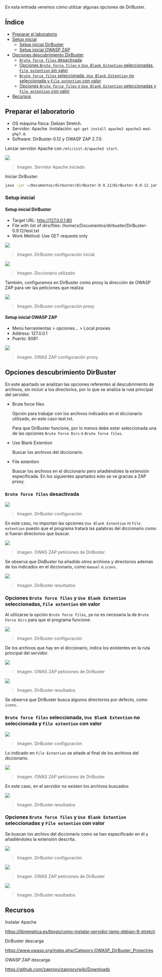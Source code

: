 En esta entrada veremos cómo utilizar algunas opciones de DirBuster.

## Índice

- [Preparar el laboratorio](#preparar-el-laboratorio)
- [Setup inicial](#setup-inicial)
  - [Setup inicial DirBuster](#setup-inicial-dirbuster)
  - [Setup inicial OWASP ZAP](#setup-inicial-owasp-zap)
- [Opciones descubrimiento DirBuster](#opciones-descubrimiento-dirbuster)
  - [`Brute force files` desactivada](#brute-force-files-desactivada)
  - [Opciones `Brute force files` y `Use Blank Extention` seleccionadas, `File extention` sin valor](#opciones-brute-force-files-y-use-blank-extention-seleccionadas-file-extention-sin-valor)
  - [`Brute force files` seleccionada, `Use Blank Extention` no seleccionada y `File extention` con valor](#brute-force-files-seleccionada-use-blank-extention-no-seleccionada-y-file-extention-con-valor)
  - [Opciones `Brute force files` y `Use Blank Extention` seleccionadas y `File extention` con valor](#opciones-brute-force-files-y-use-blank-extention-seleccionadas-y-file-extention-con-valor)
- [Recursos](#recursos)

## Preparar el laboratorio

- OS máquina física: Debian Stretch.
- Servidor: Apache. Instalación: `apt-get install apache2 apache2-mod-php7.0`.
- Software: DirBuster-0.12 y OWASP ZAP 2.7.0.

Lanzar servidor Apache con `/etc/init.d/apache2 start`.

![](servidor-apache-welcome-page.png)

> Imagen. Servidor Apache iniciado

Iniciar DirBuster:

```bash
java -jar ~/Documentos/dirbuster/DirBuster-0.9.12/DirBuster-0.0.12.jar
```

### Setup inicial

#### Setup inicial DirBuster

- Target URL: http://127.0.0.1:80
- File with list of dirs/files: /home/x/Documentos/dirbuster/DirBuster-0.9.12/test.txt
- Work Method: Use GET requests only

![](dirbuster-configuracion-inicial.png)

> Imagen. DirBuster configuración inicial

![](diccionario-utilizado.png)

> Imagen. Diccionario utilizado

También, configuramos en DirBuster como proxy la dirección de OWASP ZAP para ver las peticiones que realiza:

![](dirbuster-configuracion-proxy.png)

> Imagen. DirBuster configuración proxy

#### Setup inicial OWASP ZAP

- Menú herramientas > opciones… > Local proxies
- Address: 127.0.0.1
- Puerto: 8081

![](owasp-zap-configuracion-proxy.png)

> Imagen. OWAS ZAP configuración proxy

## Opciones descubrimiento DirBuster

En este apartado se analizan las opciones referentes al descubrimiento de archivos, sin incluir a los directorios, por lo que se analiza la ruta principal del servidor.

- Brute force files

    Opción para trabajar con los archivos indicados en el diccionario utilizado, en este caso test.txt.

    Para que DirBuster funcione, por lo menos debe estar seleccionada una de las opciones `Brute Force Dirs` o `Brute force files`.

- Use Blank Extention

    Buscar los archivos del diccionario.

- File extention

    Buscar los archivos en el diccionario pero añadiéndoles la extensión especificada. En los siguientes apartados esto se ve gracias a ZAP proxy.

### `Brute force files` desactivada

![](dirbuster-brute-force-dirs-configuracion.png)

> Imagen. DirBuster configuración

En este caso, no importan las opciones `Use Blank Extention` ni `File extention` puesto que el programa tratará las palabras del diccionario como si fueran directorios que buscar.

![](dirbuster-brute-force-dirs-peticiones.png)

> Imagen. OWAS ZAP peticiones de DirBuster

Se observa que DisBuster ha añadido otros archivos y directorios además de los indicados en el diccionario, como `manual` o `icons`.

![](dirbuster-brute-force-dirs-resultados.png)

> Imagen. DirBuster resultados

### Opciones `Brute force files` y `Use Blank Extention` seleccionadas, `File extention` sin valor

Al utilizarse la opción `Brute force files`, ya no es necesaria la de `Brute Force Dirs` para que el programa funcione.

![](dirbuster-brute-force-files-use-blank-extension-configuracion.png)

> Imagen. DirBuster configuración

De los archivos que hay en el diccionario, indica los existentes en la ruta principal del servidor.

![](dirbuster-brute-force-files-use-blank-extension-peticiones.png)

> Imagen. OWAS ZAP peticiones de DirBuster

![](dirbuster-brute-force-files-use-blank-extension-resultados.png)

> Imagen. DirBuster resultados

Se observa que DirBuster busca algunos directorios por defecto, como `icons`.

### `Brute force files` seleccionada, `Use Blank Extention` no seleccionada y `File extention` con valor

![](dirbuster-brute-force-files-file-extention-configuracion.png)

> Imagen. DirBuster configuración

Lo indicado en `File Extention` se añade al final de los archivos del diccionario.

![](dirbuster-brute-force-files-file-extention-peticiones.png)

> Imagen. OWAS ZAP peticiones de DirBuster

En este caso, en el servidor no existen los archivos buscados:

![](dirbuster-brute-force-files-file-extention-resultados.png)

> Imagen. DirBuster resultados

### Opciones `Brute force files` y `Use Blank Extention` seleccionadas y `File extention` con valor

Se buscan los archivo del diccionario como se han especificado en él y añadiéndoles la extensión descrita.

![](dirbuster-brute-force-files-use-blank-extention-file-extention-configuracion.png)

> Imagen. DirBuster configuración

![](dirbuster-brute-force-files-use-blank-extention-file-extention-peticiones.png)

> Imagen. OWAS ZAP peticiones de DirBuster

![](dirbuster-brute-force-files-use-blank-extention-file-extention-resultados.png)

> Imagen. DirBuster resultados

## Recursos

Instalar Apache

<https://librematica.es/blogs/como-instalar-servidor-lamp-debian-9-stretch>

DirBuster descarga

<https://www.owasp.org/index.php/Category:OWASP_DirBuster_Project/es>

OWASP ZAP descarga

<https://github.com/zaproxy/zaproxy/wiki/Downloads>
